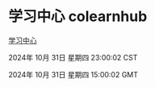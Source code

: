 # 学习中心 colearnhub
[学习中心](http://219.139.197.74:56308/colearnhub/)

2024年 10月 31日 星期四 23:00:02 CST

2024年 10月 31日 星期四 15:00:02 GMT
